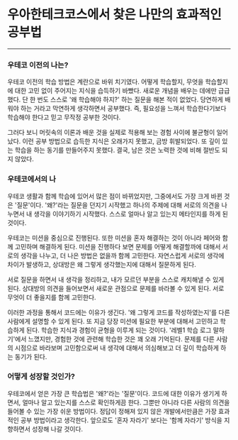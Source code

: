 # 우아한테크코스에서 찾은 나만의 효과적인 공부법

---

### 우테코 이전의 나는?

우테코 이전의 학습 방법은 계란으로 바위 치기였다.
어떻게 학습할지, 무엇을 학습할지에 대한 고민 없이 주어지는 지식을 습득하기 바빴다.
새로운 개념을 배우는 데에만 급급했다.
단 한 번도 스스로 '왜 학습해야 하지?' 하는 질문을 해본 적이 없었다.
당연하게 배워야 하는 거라고 막연하게 생각하면서 공부했다.
즉, 필요성을 느껴서 학습한다기보다 학습해야 한다고 믿고 무작정 공부한 것이다.

그러다 보니 머릿속의 이론과 배운 것을 실제로 적용해 보는 경험 사이에 불균형이 일어났다.
이런 공부 방법으로 습득한 지식은 오래가지 못했고, 금방 휘발되었다.
또 깊이 있는 학습을 하는 동기를 만들어주지 못했다.
결국, 남은 것은 노력한 것에 비해 절반도 되지 않았다.

### 우테코에서의 나

우테코 생활과 함께 학습에 있어서 많은 점이 바뀌었지만, 그중에서도 가장 크게 바뀐 것은 '질문'이다.
'왜?'라는 질문을 던지기 시작했고 하나의 주제에 대해 서로의 의견을 나누면서 내 생각을 이야기하기 시작했다.
스스로 얼마나 알고 있는지 메타인지를 하게 된 것이다.

우테코는 미션을 중심으로 진행된다.
또한 미션을 혼자 해결하는 것이 아니라 페어와 함께 고민하며 해결하게 된다.
미션을 진행하다 보면 문제를 어떻게 해결할까에 대해서 서로의 생각을 나누고,
더 나은 방법은 없을까 함께 고민한다.
자연스럽게 서로의 생각에 차이가 발생하고, 상대방은 왜 그렇게 생각했는지에 대해서 질문하게 된다.

서로 질문을 하면서 내 생각을 정리하고, 내가 모르던 부분을 스스로 캐치해낼 수 있게 된다.
상대방의 의견을 들어보면서 새로운 관점으로 문제를 바라볼 수 있게 된다.
서로 무엇이 더 좋을지를 함께 고민한다.

이러한 과정을 통해서 코드에는 이유가 생긴다. '왜 그렇게 코드를 작성하였는지'를 다른 사람에게 설명할 수 있게 된다.
또 지금 당장 미션에 필요한 부분에 대해서 고민하고 학습하게 된다.
학습한 지식과 경험이 균형을 이루게 되는 것이다.
'레벨1 학습 로그 말하기'에서 느꼈지만, 경험한 것에 관련해 학습한 것은 꽤 오래 기억된다.
문제를 다른 사람의 시점으로 바라보며 고민함으로써 내 생각에 대해서 의심해보고 더 깊이 학습하게 하는 동기가 된다.

### 어떻게 성장할 것인가?

우테코에서 얻은 가장 큰 학습법은 '왜?'라는 '질문'이다.
코드에 대한 이유가 생기게 하면서, 얼마나 알고 있는지를 스스로 확인하게끔 한다.
그뿐만 아니라 다른 사람의 의견을 들어볼 수 있는 가장 쉬운 방법이다.
정답이 정해져 있지 않은 개발에서만큼은 가장 효과적인 공부 방법이라고 생각한다.
앞으로도 '혼자 자라기' 보다는 '함께 자라기' 방식을 지향하면서 성장해 나갈 것이다.

